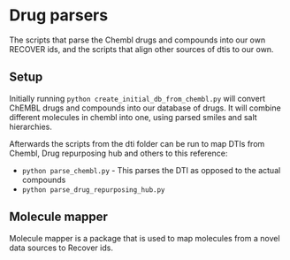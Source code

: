 # Drug parsers
The scripts that parse the Chembl drugs and compounds into our own RECOVER ids, and the scripts that align other sources of dtis to our own.

## Setup
Initially running `python create_initial_db_from_chembl.py` will convert ChEMBL drugs and compounds into our database of drugs. It will combine different molecules in chembl into one, using parsed smiles and salt hierarchies.

Afterwards the scripts from the dti folder can be run to map DTIs from Chembl, Drug repurposing hub and others to this reference:
* `python parse_chembl.py` - This parses the DTI as opposed to the actual compounds
* `python parse_drug_repurposing_hub.py`

## Molecule mapper
Molecule mapper is a package that is used to map molecules from a novel data sources to Recover ids.
